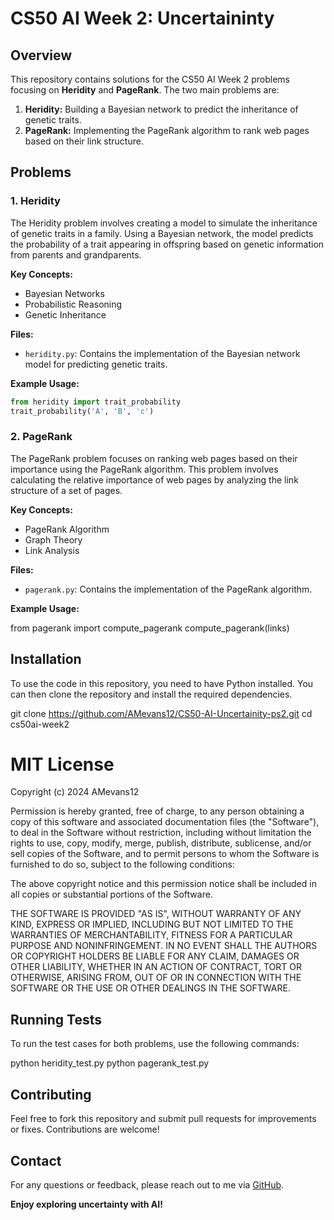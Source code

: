 # CS50 AI Week 2: Uncertaininty

## Overview

This repository contains solutions for the CS50 AI Week 2 problems focusing on **Heridity** and **PageRank**. The two main problems are:

1. **Heridity:** Building a Bayesian network to predict the inheritance of genetic traits.
2. **PageRank:** Implementing the PageRank algorithm to rank web pages based on their link structure.

## Problems
 
### 1. Heridity 

The Heridity problem involves creating a model to simulate the inheritance of genetic traits in a family. Using a Bayesian network, the model predicts the probability of a trait appearing in offspring based on genetic information from parents and grandparents.

**Key Concepts:**
- Bayesian Networks
- Probabilistic Reasoning
- Genetic Inheritance

**Files:**
- `heridity.py`: Contains the implementation of the Bayesian network model for predicting genetic traits.

**Example Usage:**
```python
from heridity import trait_probability
trait_probability('A', 'B', 'c')
```

### 2. PageRank

The PageRank problem focuses on ranking web pages based on their importance using the PageRank algorithm. This problem involves calculating the relative importance of web pages by analyzing the link structure of a set of pages.

**Key Concepts:**
- PageRank Algorithm
- Graph Theory
- Link Analysis

**Files:**
- `pagerank.py`: Contains the implementation of the PageRank algorithm.

**Example Usage:**

from pagerank import compute_pagerank
compute_pagerank(links)


## Installation

To use the code in this repository, you need to have Python installed. You can then clone the repository and install the required dependencies.


git clone https://github.com/AMevans12/CS50-AI-Uncertainity-ps2.git
cd cs50ai-week2


# MIT License

Copyright (c) 2024 AMevans12

Permission is hereby granted, free of charge, to any person obtaining a copy of this software and associated documentation files (the "Software"), to deal in the Software without restriction, including without limitation the rights to use, copy, modify, merge, publish, distribute, sublicense, and/or sell copies of the Software, and to permit persons to whom the Software is furnished to do so, subject to the following conditions:

The above copyright notice and this permission notice shall be included in all copies or substantial portions of the Software.

THE SOFTWARE IS PROVIDED "AS IS", WITHOUT WARRANTY OF ANY KIND, EXPRESS OR IMPLIED, INCLUDING BUT NOT LIMITED TO THE WARRANTIES OF MERCHANTABILITY, FITNESS FOR A PARTICULAR PURPOSE AND NONINFRINGEMENT. IN NO EVENT SHALL THE AUTHORS OR COPYRIGHT HOLDERS BE LIABLE FOR ANY CLAIM, DAMAGES OR OTHER LIABILITY, WHETHER IN AN ACTION OF CONTRACT, TORT OR OTHERWISE, ARISING FROM, OUT OF OR IN CONNECTION WITH THE SOFTWARE OR THE USE OR OTHER DEALINGS IN THE SOFTWARE.


## Running Tests

To run the test cases for both problems, use the following commands:


python heridity_test.py
python pagerank_test.py


## Contributing

Feel free to fork this repository and submit pull requests for improvements or fixes. Contributions are welcome!


## Contact

For any questions or feedback, please reach out to me via [GitHub](https://github.com/AMevans12).


**Enjoy exploring uncertainty with AI!**
